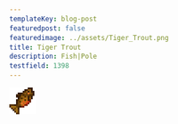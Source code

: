 ```yaml
---
templateKey: blog-post
featuredpost: false
featuredimage: ../assets/Tiger_Trout.png
title: Tiger Trout
description: Fish|Pole
testfield: 1398
---
```

![Tiger Trout](../assets/Tiger_Trout.png)